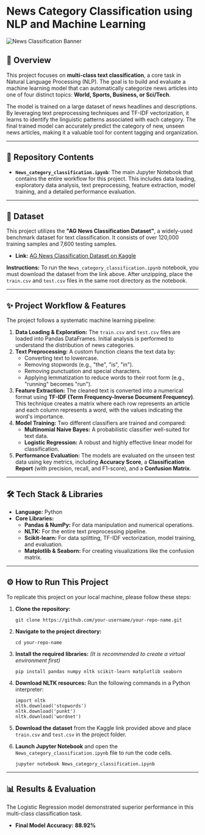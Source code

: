 # News Category Classification using NLP and Machine Learning

![News Classification Banner](https://user-images.githubusercontent.com/79269520/150174169-1ddc4349-3e3a-4395-8167-154a43b952a2.png)

## 📖 Overview

This project focuses on **multi-class text classification**, a core task in Natural Language Processing (NLP). The goal is to build and evaluate a machine learning model that can automatically categorize news articles into one of four distinct topics: **World, Sports, Business, or Sci/Tech**.

The model is trained on a large dataset of news headlines and descriptions. By leveraging text preprocessing techniques and TF-IDF vectorization, it learns to identify the linguistic patterns associated with each category. The final trained model can accurately predict the category of new, unseen news articles, making it a valuable tool for content tagging and organization.

---

## 📂 Repository Contents

*   **`News_category_classification.ipynb`**: The main Jupyter Notebook that contains the entire workflow for this project. This includes data loading, exploratory data analysis, text preprocessing, feature extraction, model training, and a detailed performance evaluation.

---

## 💾 Dataset

This project utilizes the **"AG News Classification Dataset"**, a widely-used benchmark dataset for text classification. It consists of over 120,000 training samples and 7,600 testing samples.

*   **Link:** [AG News Classification Dataset on Kaggle](https://www.kaggle.com/datasets/amananandrai/ag-news-classification-dataset)

**Instructions:**
To run the `News_category_classification.ipynb` notebook, you must download the dataset from the link above. After unzipping, place the `train.csv` and `test.csv` files in the same root directory as the notebook.

---

## ✨ Project Workflow & Features

The project follows a systematic machine learning pipeline:

1.  **Data Loading & Exploration:** The `train.csv` and `test.csv` files are loaded into Pandas DataFrames. Initial analysis is performed to understand the distribution of news categories.
2.  **Text Preprocessing:** A custom function cleans the text data by:
    *   Converting text to lowercase.
    *   Removing stopwords (e.g., "the", "is", "in").
    *   Removing punctuation and special characters.
    *   Applying lemmatization to reduce words to their root form (e.g., "running" becomes "run").
3.  **Feature Extraction:** The cleaned text is converted into a numerical format using **TF-IDF (Term Frequency-Inverse Document Frequency)**. This technique creates a matrix where each row represents an article and each column represents a word, with the values indicating the word's importance.
4.  **Model Training:** Two different classifiers are trained and compared:
    *   **Multinomial Naive Bayes:** A probabilistic classifier well-suited for text data.
    *   **Logistic Regression:** A robust and highly effective linear model for classification.
5.  **Performance Evaluation:** The models are evaluated on the unseen test data using key metrics, including **Accuracy Score**, a **Classification Report** (with precision, recall, and F1-score), and a **Confusion Matrix**.

---

## 🛠️ Tech Stack & Libraries

*   **Language:** Python
*   **Core Libraries:**
    *   **Pandas & NumPy:** For data manipulation and numerical operations.
    *   **NLTK:** For the entire text preprocessing pipeline.
    *   **Scikit-learn:** For data splitting, TF-IDF vectorization, model training, and evaluation.
    *   **Matplotlib & Seaborn:** For creating visualizations like the confusion matrix.

---

## ⚙️ How to Run This Project

To replicate this project on your local machine, please follow these steps:

1.  **Clone the repository:**
    ```
    git clone https://github.com/your-username/your-repo-name.git
    ```
2.  **Navigate to the project directory:**
    ```
    cd your-repo-name
    ```
3.  **Install the required libraries:**
    *(It is recommended to create a virtual environment first)*
    ```
    pip install pandas numpy nltk scikit-learn matplotlib seaborn
    ```
4.  **Download NLTK resources:**
    Run the following commands in a Python interpreter:
    ```
    import nltk
    nltk.download('stopwords')
    nltk.download('punkt')
    nltk.download('wordnet')
    ```
5.  **Download the dataset** from the Kaggle link provided above and place `train.csv` and `test.csv` in the project folder.

6.  **Launch Jupyter Notebook** and open the `News_category_classification.ipynb` file to run the code cells.
    ```
    jupyter notebook News_category_classification.ipynb
    ```

---

## 📊 Results & Evaluation

The Logistic Regression model demonstrated superior performance in this multi-class classification task.

*   **Final Model Accuracy:** **88.92%**



```
